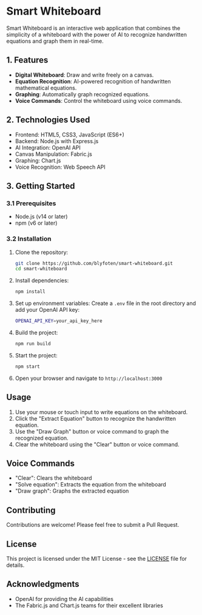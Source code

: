 # Smart Whiteboard

Smart Whiteboard is an interactive web application that combines the simplicity of a whiteboard with the power of AI to recognize handwritten equations and graph them in real-time.

## 1. Features

- **Digital Whiteboard**: Draw and write freely on a canvas.
- **Equation Recognition**: AI-powered recognition of handwritten mathematical equations.
- **Graphing**: Automatically graph recognized equations.
- **Voice Commands**: Control the whiteboard using voice commands.

## 2. Technologies Used

- Frontend: HTML5, CSS3, JavaScript (ES6+)
- Backend: Node.js with Express.js
- AI Integration: OpenAI API
- Canvas Manipulation: Fabric.js
- Graphing: Chart.js
- Voice Recognition: Web Speech API

## 3. Getting Started

### 3.1 Prerequisites

- Node.js (v14 or later)
- npm (v6 or later)

### 3.2 Installation

1. Clone the repository:
   ```bash
   git clone https://github.com/blyfoten/smart-whiteboard.git
   cd smart-whiteboard
   ```

2. Install dependencies:
   ```bash
   npm install
   ```

3. Set up environment variables:
   Create a `.env` file in the root directory and add your OpenAI API key:
   ```bash
   OPENAI_API_KEY=your_api_key_here
   ```

4. Build the project:
   ```bash
   npm run build
   ```

5. Start the project:
   ```bash
   npm start
   ```

5. Open your browser and navigate to `http://localhost:3000`

## Usage

1. Use your mouse or touch input to write equations on the whiteboard.
2. Click the "Extract Equation" button to recognize the handwritten equation.
3. Use the "Draw Graph" button or voice command to graph the recognized equation.
4. Clear the whiteboard using the "Clear" button or voice command.

## Voice Commands

- "Clear": Clears the whiteboard
- "Solve equation": Extracts the equation from the whiteboard
- "Draw graph": Graphs the extracted equation

## Contributing

Contributions are welcome! Please feel free to submit a Pull Request.

## License

This project is licensed under the MIT License - see the [LICENSE](LICENSE) file for details.

## Acknowledgments

- OpenAI for providing the AI capabilities
- The Fabric.js and Chart.js teams for their excellent libraries
